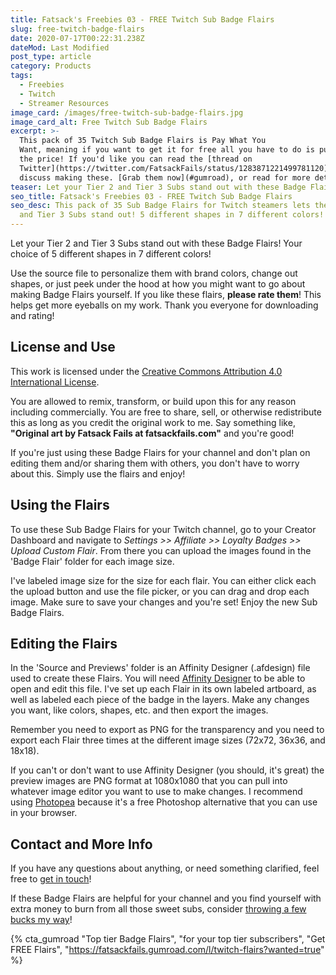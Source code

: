 ```yaml
---
title: Fatsack's Freebies 03 - FREE Twitch Sub Badge Flairs
slug: free-twitch-badge-flairs
date: 2020-07-17T00:22:31.238Z
dateMod: Last Modified
post_type: article
category: Products
tags:
  - Freebies
  - Twitch
  - Streamer Resources
image_card: /images/free-twitch-sub-badge-flairs.jpg
image_card_alt: Free Twitch Sub Badge Flairs
excerpt: >-
  This pack of 35 Twitch Sub Badge Flairs is Pay What You
  Want, meaning if you want to get it for free all you have to do is put Zero in
  the price! If you'd like you can read the [thread on
  Twitter](https://twitter.com/FatsackFails/status/1283871221499781120) where I
  discuss making these. [Grab them now](#gumroad), or read for more details!
teaser: Let your Tier 2 and Tier 3 Subs stand out with these Badge Flairs!
seo_title: Fatsack's Freebies 03 - FREE Twitch Sub Badge Flairs
seo_desc: This pack of 35 Sub Badge Flairs for Twitch steamers lets their Tier 2
  and Tier 3 Subs stand out! 5 different shapes in 7 different colors!
---
```

Let your Tier 2 and Tier 3 Subs stand out with these Badge Flairs! Your choice of 5 different shapes in 7 different colors!

Use the source file to personalize them with brand colors, change out shapes, or just peek under the hood at how you might want to go about making Badge Flairs yourself. If you like these flairs, **please rate them**! This helps get more eyeballs on my work. Thank you everyone for downloading and rating!

## License and Use
This work is licensed under the [Creative Commons Attribution 4.0 International License](https://creativecommons.org/licenses/by/4.0/).

You are allowed to remix, transform, or build upon this for any reason including commercially. You are free to share, sell, or otherwise redistribute this as long as you credit the original work to me. Say something like, **"Original art by Fatsack Fails at fatsackfails.com"** and you're good!

If you're just using these Badge Flairs for your channel and don't plan on editing them and/or sharing them with others, you don't have to worry about this. Simply use the flairs and enjoy!

## Using the Flairs
To use these Sub Badge Flairs for your Twitch channel, go to your Creator Dashboard and navigate to *Settings >> Affiliate >> Loyalty Badges >> Upload Custom Flair*. From there you can upload the images found in the 'Badge Flair' folder for each image size.

I've labeled image size for the size for each flair. You can either click each the upload button and use the file picker, or you can drag and drop each image. Make sure to save your changes and you're set! Enjoy the new Sub Badge Flairs.

## Editing the Flairs
In the 'Source and Previews' folder is an Affinity Designer (.afdesign) file used to create these Flairs. You will need [Affinity Designer](https://affinity.serif.com/en-us/designer/) to be able to open and edit this file. I've set up each Flair in its own labeled artboard, as well as labeled each piece of the badge in the layers. Make any changes you want, like colors, shapes, etc. and then export the images.

Remember you need to export as PNG for the transparency and you need to export each Flair three times at the different image sizes (72x72, 36x36, and 18x18).

If you can't or don't want to use Affinity Designer (you should, it's great) the preview images are PNG format at 1080x1080 that you can pull into whatever image editor you want to use to make changes. I recommend using [Photopea](https://photopea.com) because it's a free Photoshop alternative that you can use in your browser.

## Contact and More Info
If you have any questions about anything, or need something clarified, feel free to [get in touch](/contact)!

If these Badge Flairs are helpful for your channel and you find yourself with extra money to burn from all those sweet subs, consider [throwing a few bucks my way](/support)!

{% cta_gumroad "Top tier Badge Flairs", "for your top tier subscribers", "Get FREE Flairs", "https://fatsackfails.gumroad.com/l/twitch-flairs?wanted=true" %}
